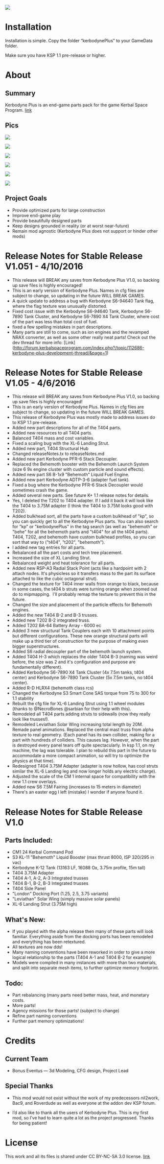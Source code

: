 ![](http://i.imgur.com/TnoYjzI.jpg)

# Installation

Installation is simple. Copy the folder “kerbodynePlus” to your GameData folder.

Make sure you have KSP 1.1 pre-release or higher.


# About

## Summary

Kerbodyne Plus is an end-game parts pack for the game Kerbal Space Program.
[link](https://kerbalspaceprogram.com/)

## Pics

![](http://i.imgur.com/UZEntDe.jpg)

![](http://i.imgur.com/zXRe9xY.jpg)

![](http://i.imgur.com/ZalILxk.jpg)

![](http://i.imgur.com/kLrY8C7.jpg)

![](http://i.imgur.com/DPt3K9c.jpg)

![](http://i.imgur.com/c2kTfjv.jpg)


## Project Goals
* Provide optimized parts for large construction
* Improve end-game play
* Provide beautifully designed parts
* Keep designs grounded in reality (or at worst near-future)
* Remain mod agnostic (Kerbodyne Plus does not support or hinder other mods)

# Release Notes for Stable Release V1.051 - 4/10/2016
* This release will BREAK any saves from Kerbodyne Plus V1.0, so backing up save files is highly encouraged!
* This is an early version of Kerbodyne Plus. Names in cfg files are subject to change, so updating in the future WILL BREAK GAMES.
* A quick update to address a bug with Kerbodyne S6-94640 Tank flag, where the flag texture was unusually distorted.
* Fixed cost issue with the Kerbodyne S6-94640 Tank, Kerbodyne S6-7890 Tank Cluster, and Kerbodyne S6-7890 X4 Tank Cluster, where cost of the part was less than total cost of fuel.
* fixed a few spelling mistakes in part descriptions.
* Many parts are still to come, such as ion engines and the revamped NRAX converter, as well as some other really neat parts! Check out the dev thread for more info: [Link] (http://forum.kerbalspaceprogram.com/index.php?/topic/112686-kerbodyne-plus-development-thread/&page=1)

# Release Notes for Stable Release V1.05 - 4/6/2016
* This release will BREAK any saves from Kerbodyne Plus V1.0, so backing up save files is highly encouraged!
* This is an early version of Kerbodyne Plus. Names in cfg files are subject to change, so updating in the future WILL BREAK GAMES.
* This release of Kerbodyne Plus was mostly made to address issues do to KSP 1.1 pre-release.
* Added new part descriptions for all of the T404 parts.
* Added new resources to all T404 parts.
* Balanced T404 mass and cost variables.
* Fixed a scaling bug with the XL-6 Landing Strut.
* Added new part, T404 Structural Hub
* Changed releaseNotes.tx to releaseNotes.md
* Added new part Kerbodyne PFR-6 Stack Decoupler.
* Replaced the Behemoth booster with the Behemoth Launch System (size 6 9x engine cluster with custom particle and sound effects).
* Added new part S6 B-1x9 "Behemoth" Liquid Fuel Engine.
* Added new part Kerbodyne ADTP-3-6 (adapter fuel tank).
* Fixed a bug where the Kerbodyne PFR-6 Stack Decoupler would sometimes crash the game.
* Added several new parts. See future K+ 1.1 release notes for details.
* Yes, I deleted the T202 to T404 adapter. If I add it back it will look like the T404 to 3.75M adapter (I think the T404 to 3.75M looks good with T202).
* Added bulkhead sort, all the parts have a custom bulkhead of "kp", so you can quickly get to all the Kerbodyne Plus parts. You can also search for "kp" or "kerbodynePlus" in the tag search (as well as "behemoth" or "behe" for all the behemoth parts and "t404" for all the t404 parts). T404, T202, and behemoth have custom bulkhead profiles, so you can sort that way to ("t404", "t202", "behemoth"). 
* I added new tag entries for all parts.
* Rebalanced all the part costs and tech tree placement.
* Increased the size of XL Landing Strut.
* Rebalanced weight and heat tolerance for all parts.
* Added new RSP-A3 Radial Stack Point (acts like a hardpoint with 2 attach nodes. It's physicless so it transfers mass to the part its surface attached to like the cubic octagonal strut).
* Changed the texture for T404 inner walls from orange to black, because in some cases, the t404 b struts were turning orange when zoomed out do to mipmapping.  I'll probably remap the texture to prevent this in the future. 
* Changed the size and placement of the particle effects for Behemoth engines.
* Added the new T404 B-2 and B-3 trusses.
* Added new T202 B-2 integrated truss.
* Added T202 BA-64 Battery Array - 6000 ec
* Added 3 new structural Tank Couplers each with 10 attachment points but different configurations. These new orange structural parts will make up a third tier of construction for the purpose of making even bigger superstructures.
* Added S6 radial decoupler part of the behemoth launch system.
* Added T404 H-3 which replaces the older T404 B-3 (naming was weird before, the size was 2 and it's configuration and purpose are fundamentally different).
* Added Kerbodyne S6-7890 X4 Tank Cluster (4x 7.5m tanks, t404 center) and Kerbodyne S6-7890 Tank Cluster (5x 7.5m tanks, no t404 center).
* Added R-D HLRX4 (behemoth class rcs)
* Changed the Kerbodyne S3 Smart Cone SAS torque from 75 to 300 for 1.1 stability
* Rebuilt the cfg file for XL-6 Landing Strut using 1.1 wheel modules (thanks to @NecroBones @sarbian for their help with this).
* Remodeled all T404 parts adding struts to sidewalls (now they really look like trusses!).
* Remodeled Leviathan Solar Wing increasing total length by 20M. Remade panel animations. Replaced the central mast truss from alpha texture to real geometry. (Each panel has its own collider, making for a part with hundreds of colliders. This causes lag. However, when the part is destroyed every panel tears off quite spectacularly. In ksp 1.1, on my machine, the lag was tolerable. I plan to rebuild this part in the future to accommodate a more compact animation, so will try to optimize the physics at that time).
* Redesigned T404 3.75M Adapter (adapter is now hollow, has cool struts similar the XL-6 Landing leg and now longer holds any electric charge).
* Adjusted the scale of the CM 1 internal space for compatibility with the new 1.1 crew overlays.
* Added new S6 7.5M Fairing (increases to 15 meters in diameter)
* There's an easter egg I left (mistake) I wonder if anyone found it.


# Release Notes for Stable Release V1.0

## Parts Included:

* CM1 24 Kerbal Command Pod
* S3 KL-11 "Behemoth" Liquid Booster (max thrust 8000, ISP 320/295 in vac)
* Kerbodyne K-12 Tank (13163 LF, 16088 Ox, 3.75m profile, 15m tall)
* T404 3.75M Adapter
* T404 A-1, A-2, A-3 Integrated trusses
* T404 B-1, B-2, B-3 Integrated trusses
* T404 Side Panel
* "London" Docking Port (1.25, 2.5, 3.75 variants)
* "Leviathan" Solar Wing (simply massive solar panels)
* XL-6 Landing Strut (3.75M high)

## What's New:

* If you played with the alpha release then many of these parts will look familiar. Everything aside from the docking ports has been remodeled and everything has been retextured.
* All textures are now dds!
* Many naming conventions have been reworked in order to give a more logical relationship to the parts (T404 A-1 and T404 B-2 for example)
* Models were compiled in many instances with more than two materials, and split into separate mesh items, to further optimize memory footprint.

## Todo:

* Part rebalancing (many parts need better mass, heat, and monetary costs.
* More parts!
* Agency missions for those parts! (subject to change)
* Refine part naming conventions
* Further part memory optimizations!


# Credits

## Current Team

* Bonus Eventus — 3d Modeling, CFG design, Project Lead

## Special Thanks

* This mod would not exist without the work of my predecessors nil2work, Bac9, and Roverdude as well as everyone at the addon dev KSP forum.

* I’d also like to thank all the users of Kerbodyne Plus. This is my first mod, so I’ve had to learn quite a lot as the project progressed. Thanks for being patient!


# License

This work and all its files is shared under CC BY-NC-SA 3.0 license. [link](https://creativecommons.org/licenses/by-nc-sa/3.0/)
